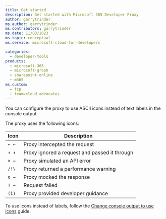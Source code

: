```yaml
---
title: Get started
description: Get started with Microsoft 365 Developer Proxy
author: garrytrinder
ms.author: garrytrinder
ms.contributors: garrytrinder
ms.date: 11/03/2023
ms.topic: conceptual
ms.service: microsoft-cloud-for-developers

categories:
  - developer-tools
products:
  - microsoft-365
  - microsoft-graph
  - sharepoint-online
  - m365
ms.custom:
  - fcp
  - team=cloud_advocates
---
```


You can configure the proxy to use ASCII icons instead of text labels in the console output.

The proxy uses the following icons:

| Icon | Description |
| ----- | ------------ |
|`← ←`| Proxy intercepted the request |
|`↑ ↑`| Proxy ignored a request and passed it through |
|`× →`| Proxy simulated an API error |
|`/!\`| Proxy returned a performance warning |
|`o →`| Proxy mocked the response |
|`! →`| Request failed |
|`(i)`| Proxy provided developer guidance |

To use icons instead of labels, follow the [Change console output to use icons](./Change-console-output-to-use-icons.md) guide.
